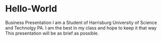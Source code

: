 # Hello-World
Business Presentation
I am a Student of Harrisburg University of Science and Technolgy PA.
I am the best in my class and hope to keep it that way
This presentation will be as brief as possible.
